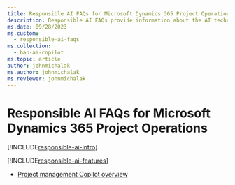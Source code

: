 ```yaml
---
title: Responsible AI FAQs for Microsoft Dynamics 365 Project Operations
description: Responsible AI FAQs provide information about the AI technology used in Microsoft Dynamics 365 Project Operations, along with key considerations and details about how the AI is used, how it was tested and evaluated, and any specific limitations.
ms.date: 09/28/2023
ms.custom: 
  - responsible-ai-faqs
ms.collection:
  - bap-ai-copilot 
ms.topic: article
author: johnmichalak
ms.author: johnmichalak
ms.reviewer: johnmichalak
---
```


# Responsible AI FAQs for Microsoft Dynamics 365 Project Operations

[!INCLUDE[responsible-ai-intro](../includes/responsible-ai.intro.md)]

[!INCLUDE[responsible-ai-features](../includes/responsible-ai-features.md)]


- [Project management Copilot overview](../project-management/copilot-features.md)

